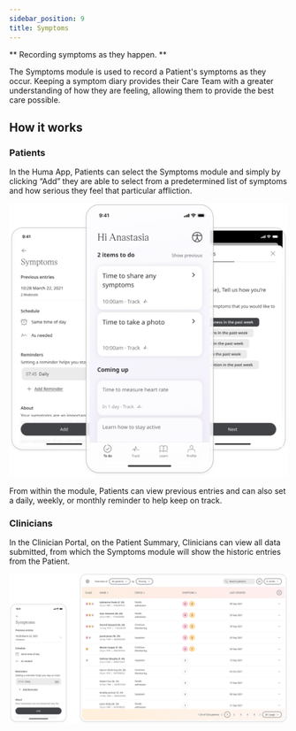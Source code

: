 ```yaml
---
sidebar_position: 9
title: Symptoms 
--- 
```


** Recording symptoms as they happen. **

The Symptoms module is used to record a Patient's symptoms as they occur. Keeping a symptom diary provides their Care Team with a greater understanding of how they are feeling, allowing them to provide the best care possible.

## How it works

### Patients

In the Huma App, Patients can select the Symptoms module and simply by clicking “Add” they are able to select from a predetermined list of symptoms and how serious they feel that particular affliction. 

![Symptoms in the Huma App](./assets/symptoms.svg)

From within the module, Patients can view previous entries and can also set a daily, weekly, or monthly reminder to help keep on track.

### Clinicians

In the Clinician Portal, on the Patient Summary, Clinicians can view all data submitted, from which the Symptoms module will show the historic entries from the Patient.

![Symptoms in the Clinician Portal](./assets/cp-patient-list-symptoms.svg)